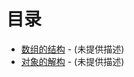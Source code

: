 # 目录

- [数组的结构](./1.ArrayDestructuring.ts) - (未提供描述)
- [对象的解构](./2.ObjectDestructuring.ts) - (未提供描述)